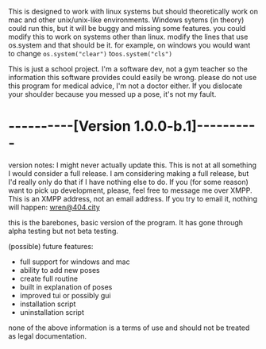 This is designed to work with linux systems but should theoretically work on mac and other unix/unix-like environments.
Windows sytems (in theory) could run this, but it will be buggy and missing some features.
you could modify this to work on systems other than linux. modify the lines that use os.system and that should be it.
for example, on windows you would want to change `os.system("clear")` to`os.system("cls")`

This is just a school project.
I'm a software dev, not a gym teacher so the information this software provides could easily be wrong.
please do not use this program for medical advice, I'm not a doctor either. 
If you dislocate your shoulder because you messed up a pose, it's not my fault.

# ----------[Version 1.0.0-b.1]----------

version notes:
I might never actually update this. This is not at all something I would consider a full release.
I am considering making a full release, but I'd really only do that if I have nothing else to do.
If you (for some reason) want to pick up development, please, feel free to message me over XMPP.
This is an XMPP address, not an email address. If you try to email it, nothing will happen: wren@404.city

this is the barebones, basic version of the program. It has gone through alpha testing but not beta testing. 

(possible) future features:
  - full support for windows and mac
  - ability to add new poses
  - create full routine
  - built in explanation of poses
  - improved tui or possibly gui
  - installation script
  - uninstallation script

none of the above information is a terms of use and should not be treated as legal documentation.
